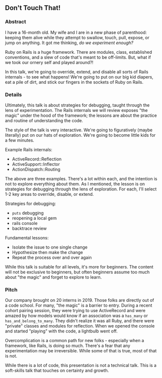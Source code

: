 ## Don't Touch That!

### Abstract

I have a 16-month old. My wife and I are in a new phase of parenthood: keeping them alive while they attempt to swallow, touch, pull, expose, or jump on anything. It got me thinking, _do we experiment enough?_

Ruby on Rails is a huge framework. There are modules, class, established conventions, and a slew of code that's meant to be off-limits. But, what if we took our ornery self and played around?!

In this talk, we're going to override, extend, and disable all sorts of Rails internals - to see what happens! We're going to put on our big kid diapers, eat a pile of dirt, and stick our fingers in the sockets of Ruby on Rails.

### Details

Ultimately, this talk is about strategies for debugging, taught through the lens of experimentation. The Rails internals we will review exposes "the magic" under the hood of the framework; the lessons are about the practice and routine of understanding the code.

The style of the talk is very interactive. We're going to figuratively (maybe literally) put on our hats of exploration. We're going to become little kids for a few minutes.

Example Rails internals:

- ActiveRecord::Reflection
- ActiveSupport::Inflector
- ActionDispatch::Routing

The above are three examples. There's a lot within each, and the intention is not to explore everything about them. As I mentioned, the lesson is on strategies for debugging through the lens of exploration. For each, I'll select 1-2 key areas to override, disable, or extend.

Strategies for debugging:
- `puts` debugging
- reopening a local gem
- rails console
- backtrace review

Fundamental lessons:
- Isolate the issue to one single change
- Hypothesize then make the change
- Repeat the process over and over again

While this talk is suitable for all levels, it's more for beginners. The content will not be exclusive to beginners, but often beginners assume too much about "the magic" and forget to explore to learn.

### Pitch

Our company brought on 20 interns in 2019. Those folks are directly out of a code school. For many, "the magic" is a barrier to entry. During a recent cohort pairing session, they were trying to use ActiveRecord and were amazed by how models would know if an association was a `has_many` or `has_and_belong_to_many`. They didn't realize it was all Ruby, and there were "private" classes and modules for reflection. When we opened the console and started "playing" with the code, a lightbulb went off.

Overcomplication is a common path for new folks - especially when a framework, like Rails, is doing so much. There's a fear that any experimentation may be irreversible. While some of that is true, most of that is not.

While there is a lot of code, this presentation is not a technical talk. This is a soft-skills talk that touches on certainty and growth.
